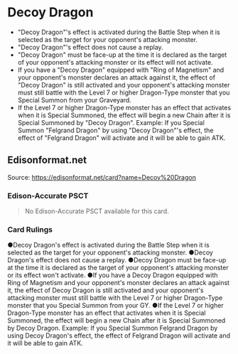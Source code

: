 # Decoy Dragon

*   "Decoy Dragon"'s effect is activated during the Battle Step when it is selected as the target for your opponent's attacking monster.
*   "Decoy Dragon"'s effect does not cause a replay.
*   "Decoy Dragon" must be face-up at the time it is declared as the target of your opponent's attacking monster or its effect will not activate.
*   If you have a "Decoy Dragon" equipped with "Ring of Magnetism" and your opponent's monster declares an attack against it, the effect of "Decoy Dragon" is still activated and your opponent's attacking monster must still battle with the Level 7 or higher Dragon-Type monster that you Special Summon from your Graveyard.
*   If the Level 7 or higher Dragon-Type monster has an effect that activates when it is Special Summoned, the effect will begin a new Chain after it is Special Summoned by "Decoy Dragon". Example: If you Special Summon "Felgrand Dragon" by using "Decoy Dragon"'s effect, the effect of "Felgrand Dragon" will activate and it will be able to gain ATK.

## Edisonformat.net

Source: https://edisonformat.net/card?name=Decoy%20Dragon

### Edison-Accurate PSCT

> No Edison-Accurate PSCT available for this card.

### Card Rulings

●Decoy Dragon's effect is activated during the Battle Step when it is selected as the target for your opponent's attacking monster.
●Decoy Dragon's effect does not cause a replay.
●Decoy Dragon must be face-up at the time it is declared as the target of your opponent's attacking monster or its effect won't activate.
●If you have a Decoy Dragon equipped with Ring of Magnetism and your opponent's monster declares an attack against it, the effect of Decoy Dragon is still activated and your opponent's attacking monster must still battle with the Level 7 or higher Dragon-Type monster that you Special Summon from your GY.
●If the Level 7 or higher Dragon-Type monster has an effect that activates when it is Special Summoned, the effect will begin a new Chain after it is Special Summoned by Decoy Dragon. Example: If you Special Summon Felgrand Dragon by using Decoy Dragon's effect, the effect of Felgrand Dragon will activate and it will be able to gain ATK.
            